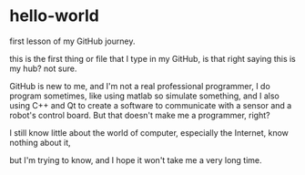 # hello-world
first lesson of my GitHub journey.

this is the first thing or file that I type in my GitHub, is that right saying this is my hub? not sure.

GitHub is new to me, and I'm not a real professional programmer, I do program sometimes, like using matlab so simulate something, and I also using C++ and Qt to create a software to communicate with a sensor and a robot's control board. But that doesn't make me a programmer, right?

I still know little about the world of computer, especially the Internet, know nothing about it,

but I'm trying to know, and I hope it won't take me a very long time.
